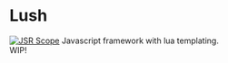 # Lush
[![JSR Scope](https://jsr.io/badges/@lush)](https://jsr.io/@lush)
Javascript framework with lua templating. <br>
WIP!
